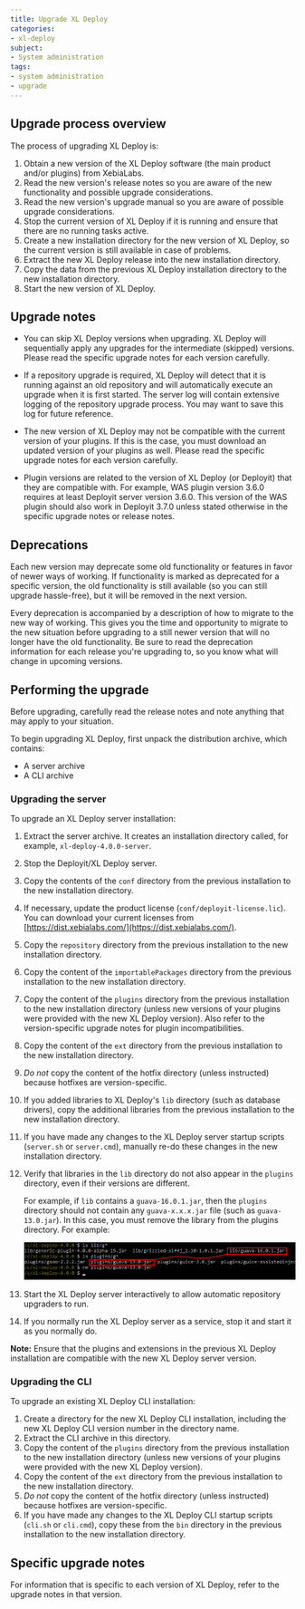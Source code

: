 ```yaml
---
title: Upgrade XL Deploy
categories:
- xl-deploy
subject:
- System administration
tags:
- system administration
- upgrade
---
```


## Upgrade process overview

The process of upgrading XL Deploy is:

1. Obtain a new version of the XL Deploy software (the main product and/or plugins) from XebiaLabs.
1. Read the new version's release notes so you are aware of the new functionality and possible upgrade considerations.
1. Read the new version's upgrade manual so you are aware of possible upgrade considerations.
1. Stop the current version of XL Deploy if it is running and ensure that there are no running tasks active.
1. Create a new installation directory for the new version of XL Deploy, so the current version is still available in case of problems.
1. Extract the new XL Deploy release into the new installation directory.
1. Copy the data from the previous XL Deploy installation directory to the new installation directory.
1. Start the new version of XL Deploy.

## Upgrade notes

* You can skip XL Deploy versions when upgrading. XL Deploy will sequentially apply any upgrades for the intermediate (skipped) versions. Please read the specific upgrade notes for each version carefully.

* If a repository upgrade is required, XL Deploy will detect that it is running against an old repository and will automatically execute an upgrade when it is first started. The server log will contain extensive logging of the repository upgrade process. You may want to save this log for future reference.

* The new version of XL Deploy may not be compatible with the current version of your plugins. If this is the case, you must download an updated version of your plugins as well. Please read the specific upgrade notes for each version carefully.

* Plugin versions are related to the version of XL Deploy (or Deployit) that they are compatible with. For example, WAS plugin version 3.6.0 requires at least Deployit server version 3.6.0. This version of the WAS plugin should also work in Deployit 3.7.0 unless stated otherwise in the specific upgrade notes or release notes.

## Deprecations

Each new version may deprecate some old functionality or features in favor of newer ways of working. If functionality is marked as deprecated for a specific version, the old functionality is still available (so you can still upgrade hassle-free), but it will be removed in the next version.

Every deprecation is accompanied by a description of how to migrate to the new way of working. This gives you the time and opportunity to migrate to the new situation before upgrading to a still newer version that will no longer have the old functionality. Be sure to read the deprecation information for each release you're upgrading to, so you know what will change in upcoming versions.

## Performing the upgrade

Before upgrading, carefully read the release notes and note anything that may apply to your situation.

To begin upgrading XL Deploy, first unpack the distribution archive, which contains:

* A server archive
* A CLI archive

### Upgrading the server

To upgrade an XL Deploy server installation:

1. Extract the server archive. It creates an installation directory called, for example, `xl-deploy-4.0.0-server`.
1. Stop the Deployit/XL Deploy server.
1. Copy the contents of the `conf` directory from the previous installation to the new installation directory.
1. If necessary, update the product license (`conf/deployit-license.lic`). You can download your current licenses from [https://dist.xebialabs.com/](https://dist.xebialabs.com/).
1. Copy the `repository` directory from the previous installation to the new installation directory.
1. Copy the content of the `importablePackages` directory from the previous installation to the new installation directory.
1. Copy the content of the `plugins` directory from the previous installation to the new installation directory (unless new versions of your plugins were provided with the new XL Deploy version). Also refer to the version-specific upgrade notes for plugin incompatibilities.
1. Copy the content of the `ext` directory from the previous installation to the new installation directory.
1. *Do not* copy the content of the hotfix directory (unless instructed) because hotfixes are version-specific.
1. If you added libraries to XL Deploy's `lib` directory (such as database drivers), copy the additional libraries from the previous installation to the new installation directory.
1. If you have made any changes to the XL Deploy server startup scripts (`server.sh` or `server.cmd`), manually re-do these changes in the new installation directory.
1. Verify that libraries in the `lib` directory do not also appear in the `plugins` directory, even if their versions are different.

    For example, if `lib` contains a `guava-16.0.1.jar`, then the `plugins` directory should not contain any `guava-x.x.x.jar` file (such as `guava-13.0.jar`). In this case, you must remove the library from the plugins directory. For example: 

    ![Sample duplicate libraries](images/duplicate-libs-example.png)

1. Start the XL Deploy server interactively to allow automatic repository upgraders to run.
1. If you normally run the XL Deploy server as a service, stop it and start it as you normally do.

**Note:** Ensure that the plugins and extensions in the previous XL Deploy installation are compatible with the new XL Deploy server version.

### Upgrading the CLI

To upgrade an existing XL Deploy CLI installation:

1. Create a directory for the new XL Deploy CLI installation, including the new XL Deploy CLI version number in the directory name.
1. Extract the CLI archive in this directory.
1. Copy the content of the `plugins` directory from the previous installation to the new installation directory (unless new versions of your plugins were provided with the new XL Deploy version).
1. Copy the content of the `ext` directory from the previous installation to the new installation directory.
1. *Do not* copy the content of the hotfix directory (unless instructed) because hotfixes are version-specific.
1. If you have made any changes to the XL Deploy CLI startup scripts (`cli.sh` or `cli.cmd`), copy these from the `bin` directory in the previous installation to the new installation directory.

## Specific upgrade notes

For information that is specific to each version of XL Deploy, refer to the upgrade notes in that version.
